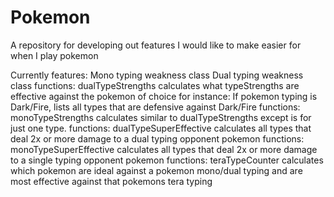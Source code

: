 # Pokemon
A repository for developing out features I would like to make easier for when I play pokemon

Currently features:
  Mono typing weakness class
  Dual typing weakness class
    functions: dualTypeStrengths
       calculates what typeStrengths are effective against the pokemon of choice
       for instance: If pokemon typing is Dark/Fire, lists all types that are defensive against Dark/Fire
    functions: monoTypeStrengths
        calculates similar to dualTypeStrengths except is for just one type.
    functions: dualTypeSuperEffective
        calculates all types that deal 2x or more damage to a dual typing opponent pokemon
    functions: monoTypeSuperEffective
        calculates all types that deal 2x or more damage to a single typing opponent pokemon
    functions: teraTypeCounter
        calculates which pokemon are ideal against a pokemon mono/dual typing and are most effective against that pokemons tera typing
